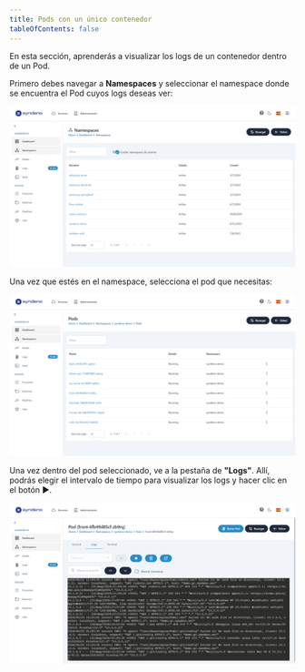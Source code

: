 ```yaml
---
title: Pods con un único contenedor
tableOfContents: false
---
```

En esta sección, aprenderás a visualizar los logs de un contenedor dentro de un Pod.

Primero debes navegar a **Namespaces** y seleccionar el namespace donde se encuentra el Pod cuyos logs deseas ver:
<div style="display: flex; justify-content: center;">
    <a href="/src/content/docs/img/how-to/visualizar-logs/pod-con-unico-contenedor/namespaces.png" target="_blank">
        <img src="/src/content/docs/img/how-to/visualizar-logs/pod-con-unico-contenedor/namespaces.png" alt="namespaces" style="max-width: 100%; height: auto;">
    </a>
</div>

Una vez que estés en el namespace, selecciona el pod que necesitas:
<div style="display: flex; justify-content: center;">
    <a href="/src/content/docs/img/how-to/visualizar-logs/pod-con-unico-contenedor/pods.png" target="_blank">
        <img src="/src/content/docs/img/how-to/visualizar-logs/pod-con-unico-contenedor/pods.png" alt="pods" style="max-width: 100%; height: auto;">
    </a>
</div>

Una vez dentro del pod seleccionado, ve a la pestaña de **"Logs"**. Allí, podrás elegir el intervalo de tiempo para visualizar los logs y hacer clic en el botón ▶️.
<div style="display: flex; justify-content: center;">
    <a href="/src/content/docs/img/how-to/visualizar-logs/pod-con-unico-contenedor/logs.png" target="_blank">
        <img src="/src/content/docs/img/how-to/visualizar-logs/pod-con-unico-contenedor/logs.png" alt="logs" style="max-width: 100%; height: auto;">
    </a>
</div>